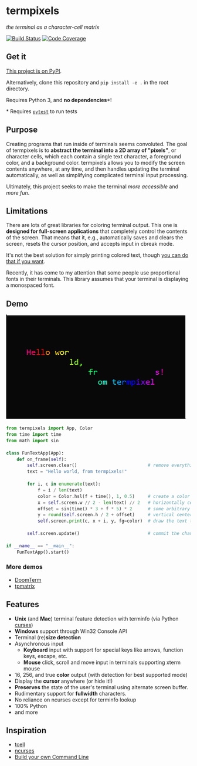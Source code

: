 # termpixels
*the terminal as a character-cell matrix*

[![Build Status](https://github.com/loganzartman/termpixels/workflows/build/badge.svg)](https://github.com/loganzartman/termpixels/actions)
[![Code Coverage](https://codecov.io/gh/loganzartman/termpixels/branch/master/graph/badge.svg)](https://codecov.io/gh/loganzartman/termpixels)

## Get it
[This project is on PyPI][pypi].

Alternatively, clone this repository and `pip install -e .` in the root directory.

Requires Python 3, and **no dependencies**\*!

\* Requires [`pytest`](https://pypi.org/project/pytest/) to run tests

## Purpose
Creating programs that run inside of terminals seems convoluted. The goal of termpixels is to **abstract the terminal into a 2D array of "pixels"**, or character cells, which each contain a single text character, a foreground color, and a background color. termpixels allows you to modify the screen contents anywhere, at any time, and then handles updating the terminal automatically, as well as simplifying complicated terminal input processing.

Ultimately, this project seeks to make the terminal *more accessible* and *more fun*.

## Limitations
There are lots of great libraries for coloring terminal output. This one is **designed for full-screen applications** that completely control the contents of the screen. That means that it, e.g., automatically saves and clears the screen, resets the cursor position, and accepts input in cbreak mode.

It's not the best solution for simply printing colored text, though [you can do that if you want][text coloring].

Recently, it has come to my attention that some people use proportional fonts in their terminals. This library assumes that your terminal is displaying a monospaced font.

## Demo
![Demo gif](fun-text.gif)
```python
from termpixels import App, Color
from time import time
from math import sin

class FunTextApp(App):
    def on_frame(self):
        self.screen.clear()                           # remove everything from the screen
        text = "Hello world, from termpixels!"

        for i, c in enumerate(text):
            f = i / len(text)
            color = Color.hsl(f + time(), 1, 0.5)     # create a color from a hue value
            x = self.screen.w // 2 - len(text) // 2   # horizontally center the text
            offset = sin(time() * 3 + f * 5) * 2      # some arbitrary math
            y = round(self.screen.h / 2 + offset)     # vertical center with an offset
            self.screen.print(c, x + i, y, fg=color)  # draw the text to the screen buffer

        self.screen.update()                          # commit the changes to the screen

if __name__ == "__main__":
    FunTextApp().start()
```

### More demos
* [DoomTerm](https://github.com/loganzartman/doomterm)
* [tpmatrix](https://github.com/loganzartman/tpmatrix)

## Features
* **Unix** (and **Mac**) terminal feature detection with terminfo (via Python [curses][python-curses])
* **Windows** support through Win32 Console API
* Terminal (re)**size detection**
* Asynchronous input
	* **Keyboard** input with support for special keys like arrows, function keys, escape, etc.
	* **Mouse** click, scroll and move input in terminals supporting xterm mouse
* 16, 256, and true **color** output (with detection for best supported mode)
* Display the **cursor** anywhere (or hide it!)
* **Preserves** the state of the user's terminal using alternate screen buffer.
* Rudimentary support for **fullwidth** characters.
* No reliance on ncurses except for terminfo lookup
* 100% Python
* and more

## Inspiration
* [tcell][tcell]
* [ncurses][ncurses]
* [Build your own Command Line][byocl]

[python-curses]: https://docs.python.org/3/howto/curses.html
[tcell]: https://github.com/gdamore/tcell
[ncurses]: https://www.gnu.org/software/ncurses/
[pypi]: https://pypi.org/project/termpixels/
[byocl]: http://www.lihaoyi.com/post/BuildyourownCommandLinewithANSIescapecodes.html
[text coloring]: https://github.com/loganzartman/termpixels/blob/master/termpixels/examples/simple_text_coloring.py

